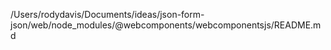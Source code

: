 /Users/rodydavis/Documents/ideas/json-form-json/web/node_modules/@webcomponents/webcomponentsjs/README.md